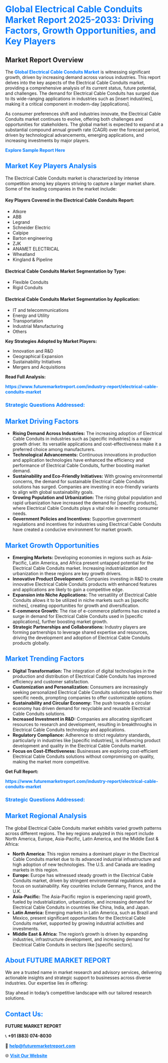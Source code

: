 <h1 style="color: #007BFF;">Global Electrical Cable Conduits Market Report 2025-2033: Driving Factors, Growth Opportunities, and Key Players</h1>

<section id="overview">
<h2>Market Report Overview</h2>
<p>The <a href="https://www.futuremarketreport.com/industry-report/electrical-cable-conduits-market" style="color: #007BFF; text-decoration: none;"><strong>Global Electrical Cable Conduits Market</strong></a> is witnessing significant growth, driven by increasing demand across various industries. This report delves into the key aspects of the Electrical Cable Conduits market, providing a comprehensive analysis of its current status, future potential, and challenges. The demand for Electrical Cable Conduits has surged due to its wide-ranging applications in industries such as [insert industries], making it a critical component in modern-day [applications].</p>
<p>As consumer preferences shift and industries innovate, the Electrical Cable Conduits market continues to evolve, offering both challenges and opportunities for stakeholders. The global market is expected to expand at a substantial compound annual growth rate (CAGR) over the forecast period, driven by technological advancements, emerging applications, and increasing investments by major players.</p>
</section>

<section id="overview">
<p><a href="https://www.futuremarketreport.com/request-sample/reportId=86029" style="color: #007BFF; text-decoration: none;"><strong>Explore Sample Report Here</strong></a></p>
</section>

<section id="key-players">
<h2 style="color: #007BFF;">Market Key Players Analysis</h2>
<p>The Electrical Cable Conduits market is characterized by intense competition among key players striving to capture a larger market share. Some of the leading companies in the market include:</p>
<h4>Key Players Covered in the Electrical Cable Conduits Report:</h4>
<ul><li>Atkore</li><li>ABB</li><li>Legrand</li><li>Schneider Electric</li><li>Calpipe</li><li>Barton engineering</li><li>ZJK</li><li>ANAMET ELECTRICAL</li><li>Wheatland</li><li>Kingland &amp; Pipeline</li></ul>
<h4>Electrical Cable Conduits Market Segmentation by Type:</h4>
<ul><li>Flexible Conduits</li><li>Rigid Conduits</li></ul>

<h4>Electrical Cable Conduits Market Segmentation by Application:</h4>
<ul><li>IT and telecommunications</li><li>Energy and Utility</li><li>Transportation</li><li>Industrial Manufacturing</li><li>Others</li></ul>
<p><strong>Key Strategies Adopted by Market Players:</strong></p>
<ul>
<li>Innovation and R&D</li>
<li>Geographical Expansion</li>
<li>Sustainability Initiatives</li>
<li>Mergers and Acquisitions</li>
</ul>
</section>

<section>
<p><strong>Read Full Analysis: </strong></p><a href="https://www.futuremarketreport.com/industry-report/electrical-cable-conduits-market" style="color: #007BFF; text-decoration: none;"><strong>https://www.futuremarketreport.com/industry-report/electrical-cable-conduits-market</strong></a>
<h3 style="color: #007BFF;">Strategic Questions Addressed:</h3>
</section>

<section id="driving-factors">
<h2 style="color: #007BFF;">Market Driving Factors</h2>
<ul>
<li><strong>Rising Demand Across Industries:</strong> The increasing adoption of Electrical Cable Conduits in industries such as [specific industries] is a major growth driver. Its versatile applications and cost-effectiveness make it a preferred choice among manufacturers.</li>
<li><strong>Technological Advancements:</strong> Continuous innovations in production and application technologies have enhanced the efficiency and performance of Electrical Cable Conduits, further boosting market demand.</li>
<li><strong>Sustainability and Eco-Friendly Initiatives:</strong> With growing environmental concerns, the demand for sustainable Electrical Cable Conduits solutions has surged. Companies are investing in eco-friendly variants to align with global sustainability goals.</li>
<li><strong>Growing Population and Urbanization:</strong> The rising global population and rapid urbanization have increased the demand for [specific products], where Electrical Cable Conduits plays a vital role in meeting consumer needs.</li>
<li><strong>Government Policies and Incentives:</strong> Supportive government regulations and incentives for industries using Electrical Cable Conduits have created a conducive environment for market growth.</li>
</ul>
</section>

<section id="growth-opportunities">
<h2 style="color: #007BFF;">Market Growth Opportunities</h2>
<ul>
<li><strong>Emerging Markets:</strong> Developing economies in regions such as Asia-Pacific, Latin America, and Africa present untapped potential for the Electrical Cable Conduits market. Increasing industrialization and urbanization in these regions are key growth drivers.</li>
<li><strong>Innovative Product Development:</strong> Companies investing in R&D to create innovative Electrical Cable Conduits products with enhanced features and applications are likely to gain a competitive edge.</li>
<li><strong>Expansion into Niche Applications:</strong> The versatility of Electrical Cable Conduits allows it to be utilized in niche markets such as [specific niches], creating opportunities for growth and diversification.</li>
<li><strong>E-commerce Growth:</strong> The rise of e-commerce platforms has created a surge in demand for Electrical Cable Conduits used in [specific applications], further boosting market growth.</li>
<li><strong>Strategic Partnerships and Collaborations:</strong> Industry players are forming partnerships to leverage shared expertise and resources, driving the development and adoption of Electrical Cable Conduits products globally.</li>
</ul>
</section>

<section id="trending-factors">
<h2 style="color: #007BFF;">Market Trending Factors</h2>
<ul>
<li><strong>Digital Transformation:</strong> The integration of digital technologies in the production and distribution of Electrical Cable Conduits has improved efficiency and customer satisfaction.</li>
<li><strong>Customization and Personalization:</strong> Consumers are increasingly seeking personalized Electrical Cable Conduits solutions tailored to their specific needs, prompting companies to offer customizable options.</li>
<li><strong>Sustainability and Circular Economy:</strong> The push towards a circular economy has driven demand for recyclable and reusable Electrical Cable Conduits solutions.</li>
<li><strong>Increased Investment in R&D:</strong> Companies are allocating significant resources to research and development, resulting in breakthroughs in Electrical Cable Conduits technology and applications.</li>
<li><strong>Regulatory Compliance:</strong> Adherence to strict regulatory standards, particularly in industries like [specific industries], is influencing product development and quality in the Electrical Cable Conduits market.</li>
<li><strong>Focus on Cost-Effectiveness:</strong> Businesses are exploring cost-efficient Electrical Cable Conduits solutions without compromising on quality, making the market more competitive.</li>
</ul>
</section>

<section>
<p><strong>Get Full Report: </strong></p><a href="https://www.futuremarketreport.com/industry-report/electrical-cable-conduits-market" style="color: #007BFF; text-decoration: none;"><strong>https://www.futuremarketreport.com/industry-report/electrical-cable-conduits-market</strong></a>
<h3 style="color: #007BFF;">Strategic Questions Addressed:</h3>
</section>


<section id="regional-analysis">
<h2 style="color: #007BFF;">Market Regional Analysis</h2>
<p>The global Electrical Cable Conduits market exhibits varied growth patterns across different regions. The key regions analyzed in this report include North America, Europe, Asia-Pacific, Latin America, and the Middle East & Africa:</p>
<ul>
<li><strong>North America:</strong> This region remains a dominant player in the Electrical Cable Conduits market due to its advanced industrial infrastructure and high adoption of new technologies. The U.S. and Canada are leading markets in this region.</li>
<li><strong>Europe:</strong> Europe has witnessed steady growth in the Electrical Cable Conduits market, driven by stringent environmental regulations and a focus on sustainability. Key countries include Germany, France, and the U.K.</li>
<li><strong>Asia-Pacific:</strong> The Asia-Pacific region is experiencing rapid growth, fueled by industrialization, urbanization, and increasing demand for Electrical Cable Conduits in countries like China, India, and Japan.</li>
<li><strong>Latin America:</strong> Emerging markets in Latin America, such as Brazil and Mexico, present significant opportunities for the Electrical Cable Conduits market, supported by growing industrial activities and investments.</li>
<li><strong>Middle East & Africa:</strong> The region’s growth is driven by expanding industries, infrastructure development, and increasing demand for Electrical Cable Conduits in sectors like [specific sectors].</li>
</ul>
</section>

<footer>
<h2 style="color: #007BFF;">About FUTURE MARKET REPORT</h2>
<p>We are a trusted name in market research and advisory services, delivering actionable insights and strategic support to businesses across diverse industries. Our expertise lies in offering:</p>

<p>Stay ahead in today’s competitive landscape with our tailored research solutions.</p>

<h2 style="color: #007BFF;">Contact Us:</h2>
<p><strong>FUTURE MARKET REPORT</strong></p>
<p>📞 <strong>+91 (883) 074-8030</strong></p>
<p>📧 <strong><a href="mailto:help@futuremarketreport.com" style="color: #007BFF;">help@futuremarketreport.com</a></strong></p>
<p>🌐 <strong><a href="https://www.futuremarketreport.com/" style="color: #007BFF;">Visit Our Website</a></strong></p>
</footer>